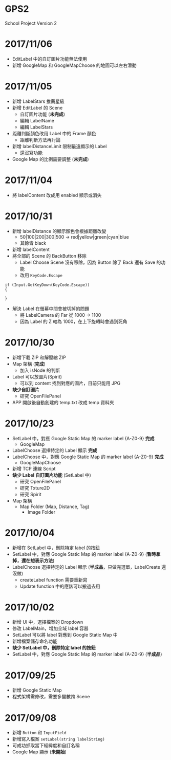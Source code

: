 # GPS2
School Project Version 2

# 2017/11/06

* EditLabel 中的自訂圖片功能無法使用
* 新增 GoogleMap 和 GoogleMapChoose 的地圖可以左右滑動

# 2017/11/05

* 新增 LabelStars 推薦星級
* 新增 EditLabel 的 Scene
	* 自訂圖片功能 (**未完成**)
	* 編輯 LabelName
	* 編輯 LabelStars
* 距離判斷顏色改用 Label 中的 Frame 顏色
	* 距離判斷方法再討論
* 新增 labelDistanceLimit 限制最遠顯示的 Label
	* 還沒寫功能
* Google Map 的比例需要調整 (**未完成**)

# 2017/11/04

* 將 labelContent 改成用 enabled 顯示或消失

# 2017/10/31

* 新增 labelDistance 的顯示顏色會根據距離改變
	* 50|100|200|300|500 -> red|yellow|green|cyan|blue
	* 其餘皆 black
* 新增 labelContent
* 將全部的 Scene 的 BackButton 移除
	* Label Choose Scene 沒有移除，因為 Button 除了 Back 還有 Save 的功能
	* 改用 `KeyCode.Escape`
```
if (Input.GetKeyDown(KeyCode.Escape))
{

}
```
* 解決 Label 在螢幕中間會被切掉的問題
	* 將 LabelCamera 的 Far 從 1000 -> 1100
	* 因為 Label 的 Z 軸為 1000，在上下旋轉時會遇到死角

# 2017/10/30

* 新增下載 ZIP 和解壓縮 ZIP
* Map 架構 (**完成**)
	* 加入 isNode 的判斷
* Label 可以放圖片(Spirit)
	* 可以到 content 找到對應的圖片，目前只能用 JPG
* **缺少自訂圖片**
	* 研究 OpenFilePanel
* APP 開啟後自動創建的 temp.txt 改成 temp 資料夾

# 2017/10/23

* SetLabel 中，對應 Google Static Map 的 marker label {A-Z0-9} **完成**
	* GoogleMap
* LabelChoose 選擇特定的 Label 顯示 **完成**
* LabelChoose 中，對應 Google Static Map 的 marker label {A-Z0-9} **完成**
	* GoogleMapChoose
* 新增 TCP 連線 Script
* **缺少 Label 自訂圖片功能** (SetLabel 中)
	* 研究 OpenFilePanel
	* 研究 Txture2D
	* 研究 Spirit
* Map 架構
	* Map Folder (Map, Distance, Tag)
		* Image Folder


# 2017/10/04

* 新增在 SetLabel 中，刪除特定 label 的按鈕
* SetLabel 中，對應 Google Static Map 的 marker label {A-Z0-9} (**暫時拿掉，還在想表示方法**)
* LabelChoose 選擇特定的 Label 顯示 (**半成品**，只做完選單，LabelCreate 還沒做)
	* createLabel function 需要重新寫
	* Update function 中的應該可以搬過去用

# 2017/10/02

* 新增 UI 中，選擇檔案的 Dropdown
* 修改 LabelMain，增加全域 label 容器
* SetLabel 可以將 label 對應到 Google Static Map 中
* 新增檔案儲存命名功能
* **缺少 SetLabel 中，刪除特定 label 的按鈕**
* SetLabel 中，對應 Google Static Map 的 marker label {A-Z0-9} (**半成品**)

# 2017/09/25

* 新增 Google Static Map
* 程式架構需修改，需要多變數跨 Scene

# 2017/09/08

* 新增 `Button` 和 `InputField`
* 新增寫入檔案 `setLabel(string labelString)`
* 可成功抓取當下經緯度和自訂名稱
* Google Map 顯示 (**未開始**)